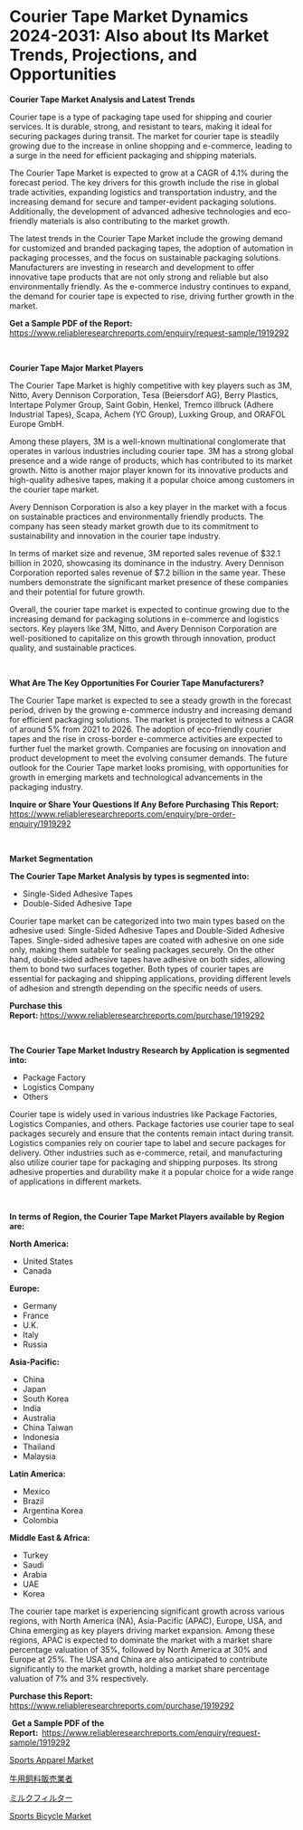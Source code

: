 <p><h1>Courier Tape Market Dynamics 2024-2031: Also about Its Market Trends, Projections, and Opportunities</h1></p><p><strong>Courier Tape Market Analysis and Latest Trends</strong></p>
<p><p>Courier tape is a type of packaging tape used for shipping and courier services. It is durable, strong, and resistant to tears, making it ideal for securing packages during transit. The market for courier tape is steadily growing due to the increase in online shopping and e-commerce, leading to a surge in the need for efficient packaging and shipping materials.</p><p>The Courier Tape Market is expected to grow at a CAGR of 4.1% during the forecast period. The key drivers for this growth include the rise in global trade activities, expanding logistics and transportation industry, and the increasing demand for secure and tamper-evident packaging solutions. Additionally, the development of advanced adhesive technologies and eco-friendly materials is also contributing to the market growth.</p><p>The latest trends in the Courier Tape Market include the growing demand for customized and branded packaging tapes, the adoption of automation in packaging processes, and the focus on sustainable packaging solutions. Manufacturers are investing in research and development to offer innovative tape products that are not only strong and reliable but also environmentally friendly. As the e-commerce industry continues to expand, the demand for courier tape is expected to rise, driving further growth in the market.</p></p>
<p><strong>Get a Sample PDF of the Report:&nbsp;</strong> <a href="https://www.reliableresearchreports.com/enquiry/request-sample/1919292">https://www.reliableresearchreports.com/enquiry/request-sample/1919292</a></p>
<p>&nbsp;</p>
<p><strong>Courier Tape Major Market Players</strong></p>
<p><p>The Courier Tape Market is highly competitive with key players such as 3M, Nitto, Avery Dennison Corporation, Tesa (Beiersdorf AG), Berry Plastics, Intertape Polymer Group, Saint Gobin, Henkel, Tremco illbruck (Adhere Industrial Tapes), Scapa, Achem (YC Group), Luxking Group, and ORAFOL Europe GmbH. </p><p>Among these players, 3M is a well-known multinational conglomerate that operates in various industries including courier tape. 3M has a strong global presence and a wide range of products, which has contributed to its market growth. Nitto is another major player known for its innovative products and high-quality adhesive tapes, making it a popular choice among customers in the courier tape market.</p><p>Avery Dennison Corporation is also a key player in the market with a focus on sustainable practices and environmentally friendly products. The company has seen steady market growth due to its commitment to sustainability and innovation in the courier tape industry.</p><p>In terms of market size and revenue, 3M reported sales revenue of $32.1 billion in 2020, showcasing its dominance in the industry. Avery Dennison Corporation reported sales revenue of $7.2 billion in the same year. These numbers demonstrate the significant market presence of these companies and their potential for future growth.</p><p>Overall, the courier tape market is expected to continue growing due to the increasing demand for packaging solutions in e-commerce and logistics sectors. Key players like 3M, Nitto, and Avery Dennison Corporation are well-positioned to capitalize on this growth through innovation, product quality, and sustainable practices.</p></p>
<p>&nbsp;</p>
<p><strong>What Are The Key Opportunities For Courier Tape Manufacturers?</strong></p>
<p><p>The Courier Tape market is expected to see a steady growth in the forecast period, driven by the growing e-commerce industry and increasing demand for efficient packaging solutions. The market is projected to witness a CAGR of around 5% from 2021 to 2026. The adoption of eco-friendly courier tapes and the rise in cross-border e-commerce activities are expected to further fuel the market growth. Companies are focusing on innovation and product development to meet the evolving consumer demands. The future outlook for the Courier Tape market looks promising, with opportunities for growth in emerging markets and technological advancements in the packaging industry.</p></p>
<p><strong>Inquire or Share Your Questions If Any Before Purchasing This Report:</strong> <a href="https://www.reliableresearchreports.com/enquiry/pre-order-enquiry/1919292">https://www.reliableresearchreports.com/enquiry/pre-order-enquiry/1919292</a></p>
<p>&nbsp;</p>
<p><strong>Market Segmentation</strong></p>
<p><strong>The Courier Tape Market Analysis by types is segmented into:</strong></p>
<p><ul><li>Single-Sided Adhesive Tapes</li><li>Double-Sided Adhesive Tape</li></ul></p>
<p><p>Courier tape market can be categorized into two main types based on the adhesive used: Single-Sided Adhesive Tapes and Double-Sided Adhesive Tapes. Single-sided adhesive tapes are coated with adhesive on one side only, making them suitable for sealing packages securely. On the other hand, double-sided adhesive tapes have adhesive on both sides, allowing them to bond two surfaces together. Both types of courier tapes are essential for packaging and shipping applications, providing different levels of adhesion and strength depending on the specific needs of users.</p></p>
<p><strong>Purchase this Report:&nbsp;</strong><a href="https://www.reliableresearchreports.com/purchase/1919292">https://www.reliableresearchreports.com/purchase/1919292</a></p>
<p>&nbsp;</p>
<p><strong>The Courier Tape Market Industry Research by Application is segmented into:</strong></p>
<p><ul><li>Package Factory</li><li>Logistics Company</li><li>Others</li></ul></p>
<p><p>Courier tape is widely used in various industries like Package Factories, Logistics Companies, and others. Package factories use courier tape to seal packages securely and ensure that the contents remain intact during transit. Logistics companies rely on courier tape to label and secure packages for delivery. Other industries such as e-commerce, retail, and manufacturing also utilize courier tape for packaging and shipping purposes. Its strong adhesive properties and durability make it a popular choice for a wide range of applications in different markets.</p></p>
<p>&nbsp;</p>
<p><strong>In terms of Region, the Courier Tape Market Players available by Region are:</strong></p>
<p>
    <p> <strong> North America: </strong>
        <ul>
            <li>United States</li>
            <li>Canada</li>
        </ul>
        </p> 
    <p> <strong> Europe: </strong>
        <ul>
            <li>Germany</li>
            <li>France</li>
            <li>U.K.</li>
            <li>Italy</li>
            <li>Russia</li>
        </ul>
        </p> 
    <p> <strong> Asia-Pacific: </strong>
        <ul>
            <li>China</li>
            <li>Japan</li>
            <li>South Korea</li>
            <li>India</li>
            <li>Australia</li>
            <li>China Taiwan</li>
            <li>Indonesia</li>
            <li>Thailand</li>
            <li>Malaysia</li>
        </ul>
        </p> 
    <p> <strong> Latin America: </strong>
        <ul>
            <li>Mexico</li>
            <li>Brazil</li>
            <li>Argentina Korea</li>
            <li>Colombia</li>
        </ul>
        </p> 
    <p> <strong> Middle East & Africa: </strong>
        <ul>
            <li>Turkey</li>
            <li>Saudi</li>
            <li>Arabia</li>
            <li>UAE</li>
            <li>Korea</li>
        </ul>
    </p>
    </p>
<p><p>The courier tape market is experiencing significant growth across various regions, with North America (NA), Asia-Pacific (APAC), Europe, USA, and China emerging as key players driving market expansion. Among these regions, APAC is expected to dominate the market with a market share percentage valuation of 35%, followed by North America at 30% and Europe at 25%. The USA and China are also anticipated to contribute significantly to the market growth, holding a market share percentage valuation of 7% and 3% respectively.</p></p>
<p><strong>Purchase this Report: </strong><a href="https://www.reliableresearchreports.com/purchase/1919292">https://www.reliableresearchreports.com/purchase/1919292</a></p>
<p>&nbsp;<strong>Get a Sample PDF of the Report:&nbsp;&nbsp;</strong><a href="https://www.reliableresearchreports.com/enquiry/request-sample/1919292">https://www.reliableresearchreports.com/enquiry/request-sample/1919292</a></p>
<p><strong></strong></p>
<p><p><a href="https://github.com/lataunyatinikmelvin59ilbd0dv/Market-Research-Report-List-1/blob/main/sports-apparel-market.md">Sports Apparel Market</a></p><p><a href="https://medium.com/@hugofirst21/%E7%89%9B%E9%A3%BC%E6%96%99%E6%B5%81%E9%80%9A%E6%A5%AD%E8%80%85%E3%81%AE%E5%B8%82%E5%A0%B4%E8%AA%BF%E6%9F%BB%E3%83%AC%E3%83%9D%E3%83%BC%E3%83%88-%E3%81%9D%E3%81%AE%E6%AD%B4%E5%8F%B2%E3%81%A8%E4%BA%88%E6%B8%AC2024%E5%B9%B4%E3%81%8B%E3%82%892031%E5%B9%B4%E3%81%BE%E3%81%A7-e11a788c84b1">牛用飼料販売業者</a></p><p><a href="https://medium.com/@kelscdowell78456/%E7%89%9B%E4%B9%B3%E3%83%95%E3%82%A3%E3%83%AB%E3%82%BF%E3%83%BC%E5%B8%82%E5%A0%B4%E3%81%AF2031%E5%B9%B4%E3%81%BE%E3%81%A7%E3%81%AE%E5%B8%82%E5%A0%B4%E3%82%B7%E3%82%A7%E3%82%A2-%E3%82%B5%E3%82%A4%E3%82%BA-%E4%BA%88%E6%B8%AC%E3%82%92%E9%87%8D%E7%82%B9%E3%81%AB%E3%81%97%E3%81%A6%E3%81%84%E3%81%BE%E3%81%99-bd099b63c67d">ミルクフィルター</a></p><p><a href="https://github.com/JameTravis/Market-Research-Report-List-4/blob/main/sports-bicycle-market.md">Sports Bicycle Market</a></p></p>
